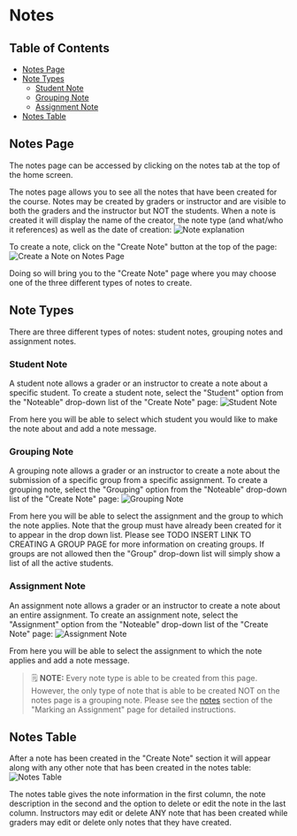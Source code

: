 # Notes

## Table of Contents

- [Notes Page](notes-page)
- [Note Types](note-types)
    - [Student Note](student-note)
    - [Grouping Note](grouping-note)
    - [Assignment Note](assignment-note)
- [Notes Table](notes-table)

## Notes Page

The notes page can be accessed by clicking on the notes tab at the top of the home screen.

The notes page allows you to see all the notes that have been created for the course. Notes may be created by graders or instructor and are visible to both the graders and the instructor but NOT the students. When a note is created it will display the name of the creator, the note type (and what/who it references) as well as the date of creation:
![Note explanation](images/note-note-breakdown.png)

To create a note, click on the "Create Note" button at the top of the page:
![Create a Note on Notes Page](images/note-create.png)

Doing so will bring you to the "Create Note" page where you may choose one of the three different types of notes to create.

## Note Types

There are three different types of notes: student notes, grouping notes and assignment notes.

### Student Note

A student note allows a grader or an instructor to create a note about a specific student. To create a student note, select the "Student" option from the "Noteable" drop-down list of the "Create Note" page:
![Student Note](images/note-form.png)

From here you will be able to select which student you would like to make the note about and add a note message.

### Grouping Note

A grouping note allows a grader or an instructor to create a note about the submission of a specific group from a specific assignment. To create a grouping note, select the "Grouping" option from the "Noteable" drop-down list of the "Create Note" page:
![Grouping Note](images/note-form-group.png)

From here you will be able to select the assignment and the group to which the note applies. Note that the group must have already been created for it to appear in the drop down list. Please see TODO INSERT LINK TO CREATING A GROUP PAGE for more information on creating groups. If groups are not allowed then the "Group" drop-down list will simply show a list of all the active students.

### Assignment Note

An assignment note allows a grader or an instructor to create a note about an entire assignment. To create an assignment note, select the "Assignment" option from the "Noteable" drop-down list of the "Create Note" page:
![Assignment Note](images/note-form-assignment.png)

From here you will be able to select the assignment to which the note applies and add a note message.

> :spiral_notepad: **NOTE:** Every note type is able to be created from this page. However, the only type of note that is able to be created NOT on the notes page is a grouping note. Please see the [notes](Instructor-Guide--Assignments--Marking--Grading-View.md#notes) section of the "Marking an Assignment" page for detailed instructions.

## Notes Table

After a note has been created in the "Create Note" section it will appear along with any other note that has been created in the notes table:
![Notes Table](images/note-table.png)

The notes table gives the note information in the first column, the note description in the second and the option to delete or edit the note in the last column. Instructors may edit or delete ANY note that has been created while graders may edit or delete only notes that they have created.
